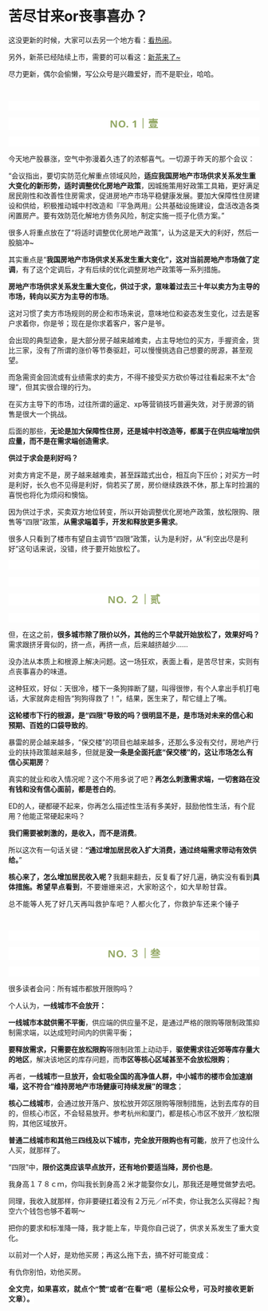 # 苦尽甘来or丧事喜办？

<p style="visibility: visible;">这没更新的时候，大家可以去另一个地方看：<a target="_blank" href="http://mp.weixin.qq.com/s?__biz=Mzg2NTkwNTM4MA==&amp;mid=2247483859&amp;idx=1&amp;sn=087c467a79613c3f34798b8676dd4e9e&amp;chksm=ce53be58f924374edbbdba93b4dc868e5e88640459bfbd1458aae8bdb93bfec8dc6313f6a88d&amp;scene=21#wechat_redirect" textvalue="看着热闹，其实也就那样" linktype="text" imgurl="" imgdata="null" data-itemshowtype="8" tab="innerlink" data-linktype="2" style="visibility: visible;" hasload="1">看热闹</a>。<br style="visibility: visible;"></p><p style="visibility: visible;">另外，新茶已经陆续上市，需要的可以看这：<a target="_blank" href="http://mp.weixin.qq.com/s?__biz=Mzg2OTkwNzE4MA==&amp;mid=2247491310&amp;idx=2&amp;sn=527d9c90ac7b1d3cb8ddef26c1bc1a01&amp;chksm=ce94b16df9e3387b5a6b4301575ae36217c5e3fcf98b72a35be8ddf96314560f812ead9fd22c&amp;scene=21#wechat_redirect" textvalue="它，来了~" linktype="text" imgurl="" imgdata="null" data-itemshowtype="11" tab="innerlink" data-linktype="2" style="visibility: visible;" hasload="1">新茶来了~</a><br style="visibility: visible;"></p><p style="visibility: visible;">尽力更新，偶尔会偷懒，写公众号是兴趣爱好，而不是职业，哈哈。<br style="visibility: visible;"></p><p style="visibility: visible;"><br style="visibility: visible;"></p><p style="outline: 0px;font-family: system-ui, -apple-system, BlinkMacSystemFont, &quot;Helvetica Neue&quot;, &quot;PingFang SC&quot;, &quot;Hiragino Sans GB&quot;, &quot;Microsoft YaHei UI&quot;, &quot;Microsoft YaHei&quot;, Arial, sans-serif;letter-spacing: 0.544px;text-wrap: wrap;background-color: rgb(255, 255, 255);visibility: visible;"><span style="outline: 0px;font-size: var(--articleFontsize);letter-spacing: 0.034em;visibility: visible;"><br style="outline: 0px;visibility: visible;"></span></p><p style="outline: 0px;letter-spacing: 0.544px;text-wrap: wrap;color: rgb(34, 34, 34);font-family: -apple-system-font, system-ui, &quot;Helvetica Neue&quot;, &quot;PingFang SC&quot;, &quot;Hiragino Sans GB&quot;, &quot;Microsoft YaHei UI&quot;, &quot;Microsoft YaHei&quot;, Arial, sans-serif;background-color: rgb(255, 255, 255);text-align: center;visibility: visible;"><span style="outline: 0px;font-weight: bold;line-height: 25px;color: rgb(149, 169, 103);font-size: 20px;visibility: visible;">NO. 1｜壹</span></p><p style="outline: 0px;letter-spacing: 0.544px;text-wrap: wrap;color: rgb(34, 34, 34);font-family: -apple-system-font, system-ui, &quot;Helvetica Neue&quot;, &quot;PingFang SC&quot;, &quot;Hiragino Sans GB&quot;, &quot;Microsoft YaHei UI&quot;, &quot;Microsoft YaHei&quot;, Arial, sans-serif;background-color: rgb(255, 255, 255);text-align: center;visibility: visible;"><br style="outline: 0px;visibility: visible;"></p><p style="visibility: visible;">今天地产股暴涨，空气中弥漫着久违了的浓郁喜气。一切<span style="font-size: var(--articleFontsize); letter-spacing: 0.034em; visibility: visible;">源于昨天的那个</span><span style="font-size: var(--articleFontsize); letter-spacing: 0.034em; visibility: visible;">会议：</span></p><p style="visibility: visible;">“会议指出，要切实防范化解重点领域风险，<strong style="visibility: visible;">适应我国房地产市场供求关系发生重大变化的新形势，适时调整优化房地产政策</strong>，因城施策用好政策工具箱，更好满足居民刚性和改善性住房需求，促进房地产市场平稳健康发展。要加大保障性住房建设和供给，积极推动城中村改造和『平急两用』公共基础设施建设，盘活改造各类闲置房产。要有效防范化解地方债务风险，制定实施一揽子化债方案。”</p><p style="visibility: visible;">很多人将重点放在了“将适时调整优化房地产政策”，认为这是天大的利好，然后一股脑冲~<br style="visibility: visible;"></p><p style="visibility: visible;">其实重点是“<strong style="visibility: visible;">我国房地产市场供求关系发生重大变化”，这对当前房地产市场做了定调</strong>，有了这个定调后，才有后续的优化调整房地产政策等一系列措施。<br style="visibility: visible;"></p><p style="visibility: visible;"><strong style="visibility: visible;">房地产市场供求关系发生重大变化，供过于求，意味着过去三十年以卖方为主导的市场，转向以买方为主导的市场</strong>。</p><p style="visibility: visible;">这对习惯了卖方市场规则的房企和市场来说，意味地位和姿态发生变化，过去是客户求着你，你是爷；现在是你求着客户，客户是爷。<br style="visibility: visible;"></p><p style="visibility: visible;">会出现的典型迹象，是大部分房子越来越难卖，占主导地位的买方，手握资金，货比三家，没有了所谓的涨价等节奏驱赶，可以慢慢挑选自己想要的房源，甚至观望。</p><p style="visibility: visible;">而急需资金回流或有业绩需求的卖方，不得不接受买方砍价等过往看起来不太“合理”，但其实很合理的行为。</p><p style="visibility: visible;">在买方主导下的市场，过往所谓的逼定、xp等营销技巧普遍失效，对于房源的销售是很大一个挑战。<br style="visibility: visible;"></p><p>后面的那些，<strong>无论是加大保障性住房，还是城中村改造等，都属于在供应端增加供应量，而不是在需求端创造需求</strong>。<br></p><p><strong>供过于求会是利好吗？</strong></p><p>对卖方肯定不是，房子越来越难卖，甚至踩踏式出仓，相互向下压价；对买方一时是利好，长久也不见得是利好，倘若买了房，房价继续跌跌不休，那上车时捡漏的喜悦也将化为烦闷和懊恼。<br></p><p>因为供过于求，买卖双方地位转变，所以开始调整优化房地产政策，放松限购、限售等“四限”政策，<strong>从需求端着手，开发和释放更多需求</strong>。<br></p><p>很多人只看到了楼市有望自主调节“四限”政策，认为是利好，从“利空出尽是利好”这句话来说，没错，终于要开始放松了。</p><p style="outline: 0px;font-family: system-ui, -apple-system, BlinkMacSystemFont, &quot;Helvetica Neue&quot;, &quot;PingFang SC&quot;, &quot;Hiragino Sans GB&quot;, &quot;Microsoft YaHei UI&quot;, &quot;Microsoft YaHei&quot;, Arial, sans-serif;letter-spacing: 0.544px;text-wrap: wrap;background-color: rgb(255, 255, 255);visibility: visible;"><span style="outline: 0px;font-size: var(--articleFontsize);letter-spacing: 0.034em;visibility: visible;"><br style="outline: 0px;visibility: visible;"></span></p><p style="outline: 0px;font-family: system-ui, -apple-system, BlinkMacSystemFont, &quot;Helvetica Neue&quot;, &quot;PingFang SC&quot;, &quot;Hiragino Sans GB&quot;, &quot;Microsoft YaHei UI&quot;, &quot;Microsoft YaHei&quot;, Arial, sans-serif;letter-spacing: 0.544px;text-wrap: wrap;background-color: rgb(255, 255, 255);visibility: visible;"><span style="outline: 0px;font-size: var(--articleFontsize);letter-spacing: 0.034em;visibility: visible;"><br></span></p><p style="outline: 0px;letter-spacing: 0.544px;text-wrap: wrap;color: rgb(34, 34, 34);font-family: -apple-system-font, system-ui, &quot;Helvetica Neue&quot;, &quot;PingFang SC&quot;, &quot;Hiragino Sans GB&quot;, &quot;Microsoft YaHei UI&quot;, &quot;Microsoft YaHei&quot;, Arial, sans-serif;background-color: rgb(255, 255, 255);text-align: center;visibility: visible;"><span style="outline: 0px;font-weight: bold;line-height: 25px;color: rgb(149, 169, 103);font-size: 20px;visibility: visible;">NO. ２｜贰</span></p><p style="outline: 0px;letter-spacing: 0.544px;text-wrap: wrap;color: rgb(34, 34, 34);font-family: -apple-system-font, system-ui, &quot;Helvetica Neue&quot;, &quot;PingFang SC&quot;, &quot;Hiragino Sans GB&quot;, &quot;Microsoft YaHei UI&quot;, &quot;Microsoft YaHei&quot;, Arial, sans-serif;background-color: rgb(255, 255, 255);text-align: center;visibility: visible;"><br style="outline: 0px;visibility: visible;"></p><p>但，在这之前，<strong>很多城市除了限价以外，其他的三个早就开始放松了，效果好吗？</strong>需求跟挤牙膏似的，挤一点，再挤一点，后来越挤越少......</p><p>没办法从本质上和根源上解决问题。这一场狂欢，表面上看，是苦尽甘来，实则有点丧事喜办的味道。<br></p><p>这种狂欢，好似：天很冷，楼下一条狗摔断了腿，叫得很惨，有个人拿出手机打电话，大家就奔走相告“狗狗得救了！”，结果，医生来了，帮它缝上了嘴。</p><p><strong>这轮楼市下行的根源，是“四限”导致的吗？很明显不是，是市场对未来的信心和预期、百姓的口袋导致的</strong>。</p><p>暴雷的房企越来越多，“保交楼”的项目也越来越多，还那么多没有交付，房地产行业的扶持政策越来越多，但就是<strong>没一条是全面托底“保交楼”的，这让市场怎么有信心买期房</strong>？<br></p><p>真实的就业和收入情况呢？这个不用多说了吧？<strong>再怎么刺激需求端，一切套路在没有钱和没有信心面前，都是苍白的</strong>。<span style="font-size: var(--articleFontsize);letter-spacing: 0.034em;"></span></p><p>ED的人，硬都硬不起来，你再怎么描述性生活有多美好，鼓励他性生活，有个屁用？他能正常硬起来吗？</p><p><strong>我们需要被刺激的，是收入，而不是消费</strong>。</p><p>所以这次有一句话关键：<strong>“通过增加居民收入扩大消费，通过终端需求带动有效供给。</strong>”<br></p><p><strong>核心来了，怎么增加居民收入呢？</strong>我翻来翻去，反复看了好几遍，确实没有看到<strong>具体措施。<span style="font-size: var(--articleFontsize);letter-spacing: 0.034em;">希望早点看到</span></strong><span style="font-size: var(--articleFontsize);letter-spacing: 0.034em;">，不要姗姗来迟，</span><span style="font-size: var(--articleFontsize);letter-spacing: 0.034em;">大家盼</span><span style="font-size: var(--articleFontsize);letter-spacing: 0.034em;">这个，如大旱盼甘霖。</span></p><p><span style="font-size: var(--articleFontsize);letter-spacing: 0.034em;">总不能等人死了好几天再叫救护车吧？人都火化了，你救护车还来个锤子</span></p><p><br></p><p style="outline: 0px;font-family: system-ui, -apple-system, BlinkMacSystemFont, &quot;Helvetica Neue&quot;, &quot;PingFang SC&quot;, &quot;Hiragino Sans GB&quot;, &quot;Microsoft YaHei UI&quot;, &quot;Microsoft YaHei&quot;, Arial, sans-serif;letter-spacing: 0.544px;text-wrap: wrap;background-color: rgb(255, 255, 255);visibility: visible;"><span style="outline: 0px;font-size: var(--articleFontsize);letter-spacing: 0.034em;visibility: visible;"><br style="outline: 0px;visibility: visible;"></span></p><p style="outline: 0px;letter-spacing: 0.544px;text-wrap: wrap;color: rgb(34, 34, 34);font-family: -apple-system-font, system-ui, &quot;Helvetica Neue&quot;, &quot;PingFang SC&quot;, &quot;Hiragino Sans GB&quot;, &quot;Microsoft YaHei UI&quot;, &quot;Microsoft YaHei&quot;, Arial, sans-serif;background-color: rgb(255, 255, 255);text-align: center;visibility: visible;"><span style="outline: 0px;font-weight: bold;line-height: 25px;color: rgb(149, 169, 103);font-size: 20px;visibility: visible;">NO. ３｜叁</span></p><p style="outline: 0px;letter-spacing: 0.544px;text-wrap: wrap;color: rgb(34, 34, 34);font-family: -apple-system-font, system-ui, &quot;Helvetica Neue&quot;, &quot;PingFang SC&quot;, &quot;Hiragino Sans GB&quot;, &quot;Microsoft YaHei UI&quot;, &quot;Microsoft YaHei&quot;, Arial, sans-serif;background-color: rgb(255, 255, 255);text-align: center;visibility: visible;"><br style="outline: 0px;visibility: visible;"></p><p>很多读者会问：所有城市都放开限购吗？<br></p><p>个人认为，<strong>一线城市不会放开：</strong></p><p><strong>一线城市本就供需不平衡</strong>，供应端的供应量不足，是通过严格的限购等限制政策抑制需求端，以达成短时间内的供需平衡；</p><p><strong>要释放需求，只需要在放松限购</strong>等限制政策上动动手，<strong>驱使需求往近郊等库存量大的地区</strong>，解决该地区的库存问题，而<strong>市区等核心区域甚至不会放松限购</strong>；</p><p>再者，<strong>一线城市一旦放开，会虹吸全国的高净值人群，中小城市的楼市会加速崩塌，这不符合“维持房地产市场健康可持续发展”的理念</strong>；</p><p><strong>核心二线城市</strong>，会通过放开落户、放松放开郊区限购等限制措施，达到去库存的目的，但核心市区，不会轻易放开。参考杭州和厦门，都是核心市区不放开／放松限购，其他区域放开。<br></p><p><strong>普通二线城市和其他三四线及以下城市，完全放开限购也有可能</strong>，放开了也没什么人买，就那样了。<br></p><p>“四限”中，<strong>限价这类应该早点放开，还有地价要适当降，房价也是</strong>。<br></p><p>我身高１７８ｃｍ，你叫我长到身高２米才能娶你女儿，那我还是睡觉做梦去吧。</p><p>同理，我收入就那样，你非要硬扛着没有２万元／㎡不卖，你让我怎么买得起？掏空六个钱包也够不着啊～</p><p>把你的要求和标准降一降，我才能上车，毕竟你自己说了，供求关系发生了重大变化。</p><p>以前对一个人好，是劝他买房；再这么拖下去，搞不好可能变成：</p><p>有仇你别怕，劝他买房。</p><p style="margin-bottom: 0px;"><strong style="outline: 0px;font-family: system-ui, -apple-system, BlinkMacSystemFont, &quot;Helvetica Neue&quot;, &quot;PingFang SC&quot;, &quot;Hiragino Sans GB&quot;, &quot;Microsoft YaHei UI&quot;, &quot;Microsoft YaHei&quot;, Arial, sans-serif;letter-spacing: 0.544px;text-wrap: wrap;background-color: rgb(255, 255, 255);color: rgb(34, 34, 34);font-size: 16px;"><span style="outline: 0px;font-size: 14px;">全文完，如果喜欢，就点个“赞”或者“在看”吧（星标公众号，可及时接收更新文章）。</span></strong></p><p style="display: none;"><mp-style-type data-value="3"></mp-style-type></p>
